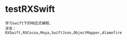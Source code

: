 # testRXSwift
    
```
学习swift下的响应式编程，
涉及：
RXSwift,RXCocoa,Moya,SwiftJson,ObjectMapper,Alamofire
```


